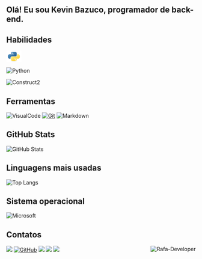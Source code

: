 ## Olá! Eu sou Kevin Bazuco, programador de back-end.


## Habilidades

<img align="center" alt="Rafa-Python" height="30" width="40" src="https://raw.githubusercontent.com/devicons/devicon/master/icons/python/python-original.svg">

![Python](https://img.shields.io/badge/Python-14354C?style=for-the-badge&logo=python&logoColor=white)

![Construct2](https://img.shields.io/badge/⚙%20%EF%B8%8FCONSTRUCT%202-AAAAAA)
</div>

## Ferramentas

![VisualCode](https://img.shields.io/badge/Visual_Studio_Code-0078D4?style=for-the-badge&logo=visual%20studio%20code&logoColor=white)
[![Git](https://img.shields.io/badge/Git-000?style=for-the-badge&logo=git&logoColor=E94D5F)](https://git-scm.com/doc)
![Markdown](https://img.shields.io/badge/Markdown-000000?style=for-the-badge&logo=markdown&logoColor=white)
</div>

## GitHub Stats
![GitHub Stats](https://github-readme-stats.vercel.app/api?username=kbazuco&theme=transparent&bg_color=000&border_color=30A3DC&show_icons=true&icon_color=30A3DC&title_color=E94D5F&text_color=FFF)
## Linguagens mais usadas
![Top Langs](https://github-readme-stats-git-masterrstaa-rickstaa.vercel.app/api/top-langs/?username=kbazuco&layout=compact&bg_color=000&border_color=30A3DC&title_color=E94D5F&text_color=FFF)

## Sistema operacional

![Microsoft](https://img.shields.io/badge/Microsoft-666666?style=for-the-badge&logo=microsoft&logoColor=white)

## Contatos
 
<div> 
  
  <a href="https://www.linkedin.com/in/kevin-b-66179b120" target="_blank"><img src="https://img.shields.io/badge/-LinkedIn-%230077B5?style=for-the-badge&logo=linkedin&logoColor=white" target="_blank"></a> 
  [![GitHub](https://img.shields.io/badge/GitHub-000?style=for-the-badge&logo=github&logoColor=30A3DC)](https://github.com/kbazuco)
  <a href="https://instagram.com/kvrafael" target="_blank"><img src="https://img.shields.io/badge/-Instagram-%23E4405F?style=for-the-badge&logo=instagram&logoColor=white" target="_blank"></a>
  <a href="mailto:kevin_bazuco@outlook.com" target="_blank"><img src="https://img.shields.io/badge/Microsoft_Outlook-0078D4?style=for-the-badge&logo=microsoft-outlook&logoColor=white" target="_blank"></a>
  <a href = "mailto:kevin.bazuco@gmail.com"><img src="https://img.shields.io/badge/-Gmail-%23333?style=for-the-badge&logo=gmail&logoColor=white" target="_blank"></a>
  <img align="right" alt="Rafa-Developer" src="https://cdn.discordapp.com/attachments/700414573861273742/1284991016453013524/picasion.com_d1dffe6e021dc5ddeb695f55e4dd2fa7.gif?ex=66e8a4a4&is=66e75324&hm=268a7347059baa64aeb3c7f4e97e29074697da3bfb2534aa64e9d4c19d9286ce&">
